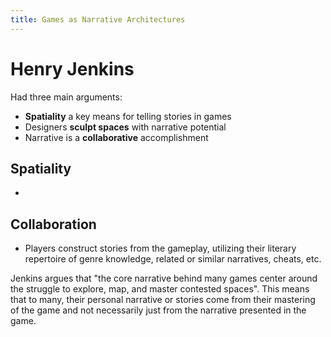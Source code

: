 ```yaml
---
title: Games as Narrative Architectures
---
```


# Henry Jenkins

Had three main arguments:

- **Spatiality** a key means for telling stories in games
- Designers **sculpt spaces** with narrative potential
- Narrative is a **collaborative** accomplishment

## Spatiality

- 

## Collaboration

- Players construct stories from the gameplay, utilizing their literary repertoire of genre knowledge, related or similar narratives, cheats, etc.

Jenkins argues that "the core narrative behind many games center around the struggle to explore, map, and master contested spaces". This means that to many, their personal narrative or stories come from their mastering of the game and not necessarily just from the narrative presented in the game.

